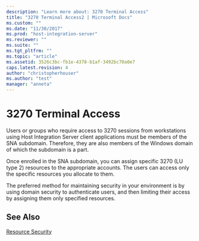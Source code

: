 ```yaml
---
description: "Learn more about: 3270 Terminal Access"
title: "3270 Terminal Access2 | Microsoft Docs"
ms.custom: ""
ms.date: "11/30/2017"
ms.prod: "host-integration-server"
ms.reviewer: ""
ms.suite: ""
ms.tgt_pltfrm: ""
ms.topic: "article"
ms.assetid: 3526c3bc-fb1e-4378-b1af-3492bc70a0e7
caps.latest.revision: 4
author: "christopherhouser"
ms.author: "test"
manager: "anneta"
---
```

# 3270 Terminal Access
Users or groups who require access to 3270 sessions from workstations using Host Integration Server client applications must be members of the SNA subdomain. Therefore, they are also members of the Windows domain of which the subdomain is a part.  
  
 Once enrolled in the SNA subdomain, you can assign specific 3270 (LU type 2) resources to the appropriate accounts. The users can access only the specific resources you allocate to them.  
  
 The preferred method for maintaining security in your environment is by using domain security to authenticate users, and then limiting their access by assigning them only specified resources.  
  
## See Also  
 [Resource Security](../core/resource-security1.md)
